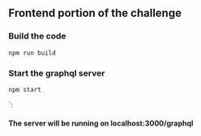 ## Frontend portion of the challenge

### Build the code
```
npm run build
```

### Start the graphql server
```
npm start
```

`:

#### The server will be running on localhost:3000/graphql
